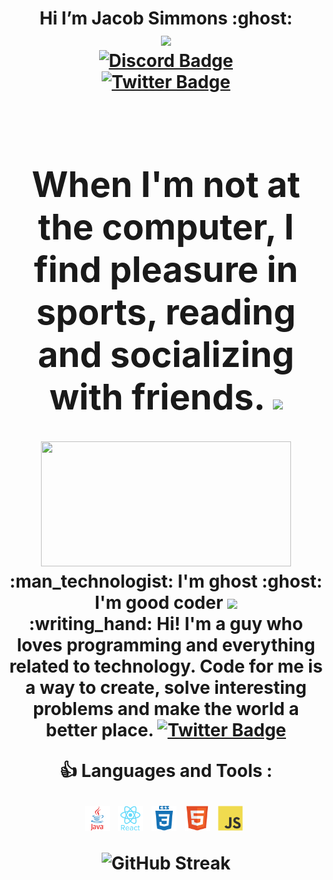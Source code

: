 <h1>
<div id="header" align="center">
Hi I’m Jacob Simmons :ghost:
<div id="header" align="center">
<img src="https://media.giphy.com/media/gFFW533xgaAj6/giphy.gif" width="300"/>
</div>
<div id="badges">
</a>
<div id="header" align="center"> 
<a href="https://discord.com/channels/@application4857">
<img src="https://img.shields.io/badge/Discord-black?style=for-the-badge&logo=discord&logoColor=white" alt="Discord Badge"/>
</a>
<div id="header" align="center">   
<a href="https://twitter.com/Elizabe33851123">
<img src="https://img.shields.io/badge/Twitter-blue?style=for-the-badge&logo=twitter&logoColor=white" alt="Twitter Badge"/>
</a>
</div>
<img src="https://komarev.com/ghpvc/?username=jacobsimmonsjacob84&style=flat-square&color=blue" alt=""/>
<h1>
When I'm not at the computer, I find pleasure in sports, reading and socializing with friends.
<img src="https://media.giphy.com/media/xjDXLf8Ad1ZUvmTyqW/giphy.gif" width="150px"/>
</h1>
<div align="center">
<img src="https://media.giphy.com/media/RK89nc9QK25vkooTB4/giphy.gif" width="400" height="200"/>
</div>
:man_technologist: I'm ghost  :ghost:
I'm   good   coder   <img src="https://media.giphy.com/media/FdwbOK0e2is6iYNZgH/giphy.gif" width="100"> 
<div align="center">
:writing_hand: Hi! I'm a guy who loves programming and everything related to technology. Code for me is a way to create, solve interesting problems and make the world a better place.
<a href="https://twitter.com/Elizabe33851123">
<img src="https://img.shields.io/badge/Twitter-blue?style=for-the-badge&logo=twitter&logoColor=white" alt="Twitter Badge"/>
</a>

:thumbsup: Languages and Tools :
  <div>
  <img src="https://github.com/devicons/devicon/blob/master/icons/java/java-original-wordmark.svg" title="Java" alt="Java" width="40" height="40"/>&nbsp;
<img src="https://github.com/devicons/devicon/blob/master/icons/react/react-original-wordmark.svg" title="React" alt="React" width="40" height="40"/>&nbsp;
<img src="https://github.com/devicons/devicon/blob/master/icons/css3/css3-plain-wordmark.svg"  title="CSS3" alt="CSS" width="40" height="40"/>&nbsp;
<img src="https://github.com/devicons/devicon/blob/master/icons/html5/html5-original.svg" title="HTML5" alt="HTML" width="40" height="40"/>&nbsp;
<img src="https://github.com/devicons/devicon/blob/master/icons/javascript/javascript-original.svg" title="JavaScript" alt="JavaScript" width="40" height="40"/>&nbsp;
  </div> 
<div id="header" align="center"> 

  
![GitHub Streak](http://github-readme-streak-stats.herokuapp.com?user=jacobsimmonsjacob84&theme=dark&background=000000)  
  

